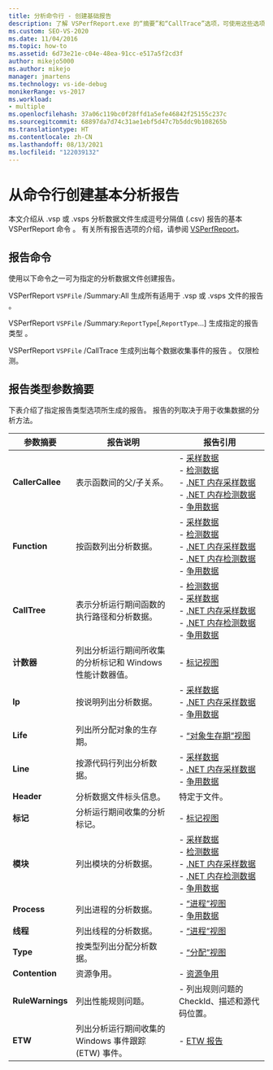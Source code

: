```yaml
---
title: 分析命令行 - 创建基础报告
description: 了解 VSPerfReport.exe 的“摘要”和“CallTrace”选项，可使用这些选项基于 .vsp 或 .vsps 分析数据文件创建 .csv（逗号分隔值）报表。
ms.custom: SEO-VS-2020
ms.date: 11/04/2016
ms.topic: how-to
ms.assetid: 6d73e21e-c04e-48ea-91cc-e517a5f2cd3f
author: mikejo5000
ms.author: mikejo
manager: jmartens
ms.technology: vs-ide-debug
monikerRange: vs-2017
ms.workload:
- multiple
ms.openlocfilehash: 37a06c119bc0f28ffd1a5efe46842f25155c237c
ms.sourcegitcommit: 68897da7d74c31ae1ebf5d47c7b5ddc9b108265b
ms.translationtype: HT
ms.contentlocale: zh-CN
ms.lasthandoff: 08/13/2021
ms.locfileid: "122039132"
---
```

# <a name="create-basic-profiling-reports-from-the-command-line"></a>从命令行创建基本分析报告
本文介绍从 .vsp 或 .vsps 分析数据文件生成逗号分隔值 (.csv) 报告的基本 VSPerfReport 命令    。 有关所有报告选项的介绍，请参阅 [VSPerfReport](../profiling/vsperfreport.md)。

## <a name="report-commands"></a>报告命令
 使用以下命令之一可为指定的分析数据文件创建报告。

 VSPerfReport `VSPFile` /Summary:All 生成所有适用于 .vsp 或 .vsps 文件的报告     。

 VSPerfReport `VSPFile` /Summary:`ReportType`[,`ReportType`...] 生成指定的报告类型   。

 VSPerfReport `VSPFile` /CallTrace 生成列出每个数据收集事件的报告   。 仅限检测。

## <a name="summary-report-type-parameters"></a>报告类型参数摘要
 下表介绍了指定报告类型选项所生成的报告。 报告的列取决于用于收集数据的分析方法。

|参数摘要|报告说明|报告引用|
|-----------------------|------------------------|----------------------|
|**CallerCallee**|表示函数间的父/子关系。|-   [采样数据](../profiling/caller-callee-view-sampling-data.md)<br />-   [检测数据](../profiling/caller-callee-view-instrumentation-data.md)<br />-   [.NET 内存采样数据](../profiling/caller-callee-view-dotnet-memory-sampling-data.md)<br />-   [.NET 内存检测数据](../profiling/caller-callee-view-net-memory-instrumentation-data.md)<br />-   [争用数据](../profiling/caller-callee-view-contention-data.md)|
|**Function**|按函数列出分析数据。|-   [采样数据](../profiling/functions-view-sampling-data.md)<br />-   [检测数据](../profiling/functions-view-instrumentation-data.md)<br />-   [.NET 内存采样数据](../profiling/functions-view-dotnet-memory-sampling-data.md)<br />-   [.NET 内存检测数据](../profiling/functions-view-dotnet-memory-instrumentation-data.md)<br />-   [争用数据](../profiling/functions-view-contention-data.md)|
|**CallTree**|表示分析运行期间函数的执行路径和分析数据。|-   [检测数据](../profiling/call-tree-view-instrumentation-data.md)<br />-   [采样数据](../profiling/call-tree-view-sampling-data.md)<br />-   [.NET 内存采样数据](../profiling/call-tree-view-dotnet-memory-sampling-data.md)<br />-   [.NET 内存检测数据](../profiling/call-tree-view-dotnet-memory-instrumentation-data.md)<br />-   [争用数据](../profiling/call-tree-view-contention-data.md)|
|**计数器**|列出分析运行期间所收集的分析标记和 Windows 性能计数器值。|-   [标记视图](../profiling/marks-view.md)|
|**Ip**|按说明列出分析数据。|-   [采样数据](../profiling/instruction-pointers-ips-view-sampling-data.md)<br />-   [.NET 内存采样数据](../profiling/instruction-pointers-ips-view-dotnet-memory-sampling-data.md)<br />-   [争用数据](../profiling/instruction-pointers-ips-view-contention-data.md)|
|**Life**|列出所分配对象的生存期。|-   [“对象生存期”视图](../profiling/object-lifetime-view.md)|
|**Line**|按源代码行列出分析数据。|-   [采样数据](../profiling/lines-view-sampling-data.md)<br />-   [.NET 内存采样数据](../profiling/lines-view-dotnet-memory-sampling-data.md)<br />-   [争用数据](../profiling/lines-view-contention-data.md)|
|**Header**|分析数据文件标头信息。|特定于文件。|
|**标记**|分析运行期间收集的分析标记。|-   [标记视图](../profiling/marks-view.md)|
|**模块**|列出模块的分析数据。|-   [采样数据](../profiling/modules-view-sampling-data.md)<br />-   [检测数据](../profiling/modules-view-instrumentation-data.md)<br />-   [.NET 内存采样数据](../profiling/modules-view-dotnet-memory-sampling-data.md)<br />-   [.NET 内存检测数据](../profiling/modules-view-dotnet-memory-instrumentation-data.md)<br />-   [争用数据](../profiling/modules-view-contention-data.md)|
|**Process**|列出进程的分析数据。|-   [“进程”视图](../profiling/process-view.md)<br />-   [争用数据](../profiling/process-view-contention-data.md)|
|**线程**|列出线程的分析数据。|-   [“进程”视图](../profiling/process-view.md)|
|**Type**|按类型列出分配分析数据。|-   [“分配”视图](../profiling/dotnet-memory-allocations-view.md)|
|**Contention**|资源争用。|-   [资源争用](../profiling/resource-contentions-view-contention-data.md)|
|**RuleWarnings**|列出性能规则问题。|-   列出规则问题的 CheckId、描述和源代码位置。|
|**ETW**|列出分析运行期间收集的 Windows 事件跟踪 (ETW) 事件。|-   [ETW 报告](../profiling/event-tracing-for-windows-etw-report.md)|
